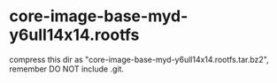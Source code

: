 # core-image-base-myd-y6ull14x14.rootfs

compress this dir as "core-image-base-myd-y6ull14x14.rootfs.tar.bz2", remember DO NOT include .git.
